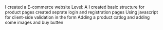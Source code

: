 I created a E-commerce website
Level: A
I created basic structure for product pages
created seprate login and registration pages
Using javascript for client-side validation in the form
Adding a product catlog and adding some images and buy butten
